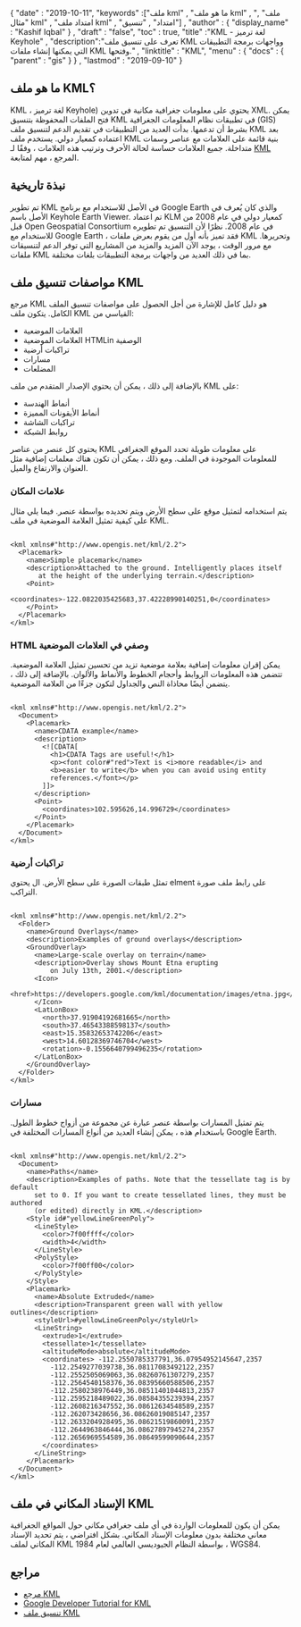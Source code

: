 {
  "date" : "2019-10-11",
  "keywords" :["ملف kml" , "ما هو ملف kml" , "ملف" , "مثال kml" , "امتداد ملف kml" , "امتداد" , "تنسيق"] ,
  "author" : {
    "display_name" : "Kashif Iqbal"
} ,
  "draft" : "false",
  "toc" : true,
  "title" :"KML - لغة ترميز Keyhole" ,
  "description":"تعرف على تنسيق ملف KML وواجهات برمجة التطبيقات التي يمكنها إنشاء ملفات KML وفتحها." ,
  "linktitle" : "KML",
  "menu" : {
    "docs" : {
      "parent" : "gis"
}
} ,
  "lastmod" : "2019-09-10"
}

## ما هو ملف KML؟

KML ، لغة ترميز Keyhole) يحتوي على معلومات جغرافية مكانية في تدوين XML. يمكن فتح الملفات المحفوظة بتنسيق KML في تطبيقات نظام المعلومات الجغرافية (GIS) بشرط أن تدعمها. بدأت العديد من التطبيقات في تقديم الدعم لتنسيق ملف KML بعد اعتماده كمعيار دولي. يستخدم ملف KML بنية قائمة على العلامات مع عناصر وسمات متداخلة. جميع العلامات حساسة لحالة الأحرف وترتيب هذه العلامات ، وفقًا لـ [KML](https://developers.google.com/kml/documentation/kmlreference) المرجع ، مهم لمتابعة.

## نبذة تاريخية ##

تم تطوير KML في الأصل للاستخدام مع برنامج Google Earth والذي كان يُعرف في الأصل باسم Keyhole Earth Viewer. تم اعتماد KLM كمعيار دولي في عام 2008 من قبل Open Geospatial Consortium في عام 2008. نظرًا لأن التنسيق تم تطويره للاستخدام مع Google Earth ، فقد تميز بأنه أول من يقوم بعرض ملفات KML وتحريرها. مع مرور الوقت ، يوجد الآن المزيد والمزيد من المشاريع التي توفر الدعم لتنسيقات ملفات KML بما في ذلك العديد من واجهات برمجة التطبيقات بلغات مختلفة.

## مواصفات تنسيق ملف KML ##

مرجع KML هو دليل كامل للإشارة من أجل الحصول على مواصفات تنسيق الملف الكامل. يتكون ملف KML القياسي من:

* العلامات الموضعية
* العلامات الموضعية HTMLin الوصفية
* تراكبات أرضية
* مسارات
* المضلعات

بالإضافة إلى ذلك ، يمكن أن يحتوي الإصدار المتقدم من ملف KML على:

* أنماط الهندسة
* أنماط الأيقونات المميزة
* تراكبات الشاشة
* روابط الشبكة

يحتوي كل عنصر من عناصر KML على معلومات طويلة تحدد الموقع الجغرافي للمعلومات الموجودة في الملف. ومع ذلك ، يمكن أن تكون هناك معلمات إضافية مثل العنوان والارتفاع والميل.

### علامات المكان ###

يتم استخدامه لتمثيل موقع على سطح الأرض ويتم تحديده بواسطة<Point> عنصر. فيما يلي مثال على كيفية تمثيل العلامة الموضعية في ملف KML.

```

<kml xmlns#"http://www.opengis.net/kml/2.2">
  <Placemark>
    <name>Simple placemark</name>
    <description>Attached to the ground. Intelligently places itself
       at the height of the underlying terrain.</description>
    <Point>
      <coordinates>-122.0822035425683,37.42228990140251,0</coordinates>
    </Point>
  </Placemark>
</kml>
```

### HTML وصفي في العلامات الموضعية ###

يمكن إقران معلومات إضافية بعلامة موضعية تزيد من تحسين تمثيل العلامة الموضعية. تتضمن هذه المعلومات الروابط وأحجام الخطوط والأنماط والألوان. بالإضافة إلى ذلك ، يتضمن أيضًا محاذاة النص والجداول لتكون جزءًا من العلامة الموضعية.

```

<kml xmlns#"http://www.opengis.net/kml/2.2">
  <Document>
    <Placemark>
      <name>CDATA example</name>
      <description>
        <![CDATA[
          <h1>CDATA Tags are useful!</h1>
          <p><font color#"red">Text is <i>more readable</i> and
          <b>easier to write</b> when you can avoid using entity
          references.</font></p>
        ]]>
      </description>
      <Point>
        <coordinates>102.595626,14.996729</coordinates>
      </Point>
    </Placemark>
  </Document>
</kml>
```

### تراكبات أرضية ###

تمثل طبقات الصورة على سطح الأرض. ال<icon> يحتوي elment على رابط ملف صورة التراكب.

```

<kml xmlns#"http://www.opengis.net/kml/2.2">
  <Folder>
    <name>Ground Overlays</name>
    <description>Examples of ground overlays</description>
    <GroundOverlay>
      <name>Large-scale overlay on terrain</name>
      <description>Overlay shows Mount Etna erupting
          on July 13th, 2001.</description>
      <Icon>
        <href>https://developers.google.com/kml/documentation/images/etna.jpg</href>
      </Icon>
      <LatLonBox>
        <north>37.91904192681665</north>
        <south>37.46543388598137</south>
        <east>15.35832653742206</east>
        <west>14.60128369746704</west>
        <rotation>-0.1556640799496235</rotation>
      </LatLonBox>
    </GroundOverlay>
  </Folder>
</kml>
```

### مسارات ###

يتم تمثيل المسارات بواسطة<LineString> عنصر عبارة عن مجموعة من أزواج خطوط الطول. باستخدام هذه ، يمكن إنشاء العديد من أنواع المسارات المختلفة في Google Earth.

```

<kml xmlns#"http://www.opengis.net/kml/2.2">
  <Document>
    <name>Paths</name>
    <description>Examples of paths. Note that the tessellate tag is by default
      set to 0. If you want to create tessellated lines, they must be authored
      (or edited) directly in KML.</description>
    <Style id#"yellowLineGreenPoly">
      <LineStyle>
        <color>7f00ffff</color>
        <width>4</width>
      </LineStyle>
      <PolyStyle>
        <color>7f00ff00</color>
      </PolyStyle>
    </Style>
    <Placemark>
      <name>Absolute Extruded</name>
      <description>Transparent green wall with yellow outlines</description>
      <styleUrl>#yellowLineGreenPoly</styleUrl>
      <LineString>
        <extrude>1</extrude>
        <tessellate>1</tessellate>
        <altitudeMode>absolute</altitudeMode>
        <coordinates> -112.2550785337791,36.07954952145647,2357
          -112.2549277039738,36.08117083492122,2357
          -112.2552505069063,36.08260761307279,2357
          -112.2564540158376,36.08395660588506,2357
          -112.2580238976449,36.08511401044813,2357
          -112.2595218489022,36.08584355239394,2357
          -112.2608216347552,36.08612634548589,2357
          -112.262073428656,36.08626019085147,2357
          -112.2633204928495,36.08621519860091,2357
          -112.2644963846444,36.08627897945274,2357
          -112.2656969554589,36.08649599090644,2357
        </coordinates>
      </LineString>
    </Placemark>
  </Document>
</kml>
```

## الإسناد المكاني في ملف KML ##

يمكن أن يكون للمعلومات الواردة في أي ملف جغرافي مكاني حول المواقع الجغرافية معاني مختلفة بدون معلومات الإسناد المكاني. بشكل افتراضي ، يتم تحديد الإسناد المكاني لملف KML بواسطة النظام الجيوديسي العالمي لعام 1984 ، WGS84.

## مراجع ##

* [مرجع KML](https://developers.google.com/kml/documentation/kmlreference)
* [Google Developer Tutorial for KML](https://developers.google.com/kml/documentation/kml_tut)
* [تنسيق ملف KML](https://en.wikipedia.org/wiki/Keyhole_Markup_Language)

